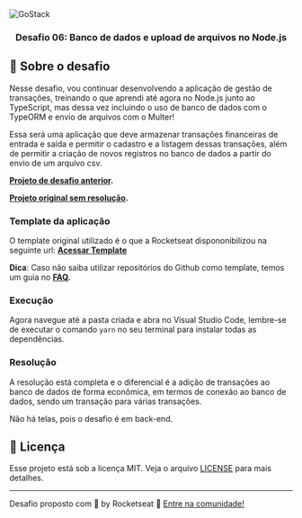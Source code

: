 <img alt="GoStack" src="https://storage.googleapis.com/golden-wind/bootcamp-gostack/header-desafios.png" />

<h3 align="center">
  Desafio 06: Banco de dados e upload de arquivos no Node.js
</h3>

## :rocket: Sobre o desafio

Nesse desafio, vou continuar desenvolvendo a aplicação de gestão de transações, treinando o que aprendi até agora no Node.js junto ao TypeScript, mas dessa vez incluindo o uso de banco de dados com o TypeORM e envio de arquivos com o Multer!

Essa será uma aplicação que deve armazenar transações financeiras de entrada e saída e permitir o cadastro e a listagem dessas transações, além de permitir a criação de novos registros no banco de dados a partir do envio de um arquivo csv.

**[Projeto de desafio anterior](https://github.com/MGustav0/desafio-gostack-fundamentos-node).**

**[Projeto original sem resolução](https://github.com/MGustav0/desafio-gostack-fundamentos-node).**

### Template da aplicação

O template original utilizado é o que a Rocketseat dispononibilizou na seguinte url: **[Acessar Template](https://github.com/Rocketseat/gostack-template-typeorm-upload)**

**Dica**: Caso não saiba utilizar repositórios do Github como template, temos um guia no **[FAQ](https://github.com/Rocketseat/bootcamp-gostack-desafios/tree/master/faq-desafios).**

### Execução

Agora navegue até a pasta criada e abra no Visual Studio Code, lembre-se de executar o comando `yarn` no seu terminal para instalar todas as dependências.

### Resolução

A resolução está completa e o diferencial é a adição de transações ao banco de dados de forma econômica, em termos de conexão ao banco de dados, sendo um transação para várias transações.

Não há telas, pois o desafio é em back-end.

## :memo: Licença

Esse projeto está sob a licença MIT. Veja o arquivo [LICENSE](LICENSE) para mais detalhes.

---

Desafio proposto com 💜 by Rocketseat :wave: [Entre na comunidade!](https://discordapp.com/invite/gCRAFhc)
